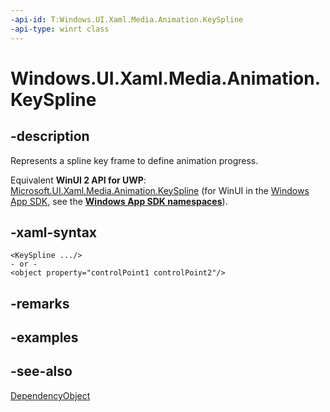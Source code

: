 ```yaml
---
-api-id: T:Windows.UI.Xaml.Media.Animation.KeySpline
-api-type: winrt class
---
```


<!-- Class syntax.
public class KeySpline : Windows.UI.Xaml.DependencyObject, Windows.UI.Xaml.Media.Animation.IKeySpline
-->

# Windows.UI.Xaml.Media.Animation.KeySpline

## -description
Represents a spline key frame to define animation progress.

Equivalent **WinUI 2 API for UWP**: [Microsoft.UI.Xaml.Media.Animation.KeySpline](/windows/winui/api/microsoft.ui.xaml.media.animation.keyspline) (for WinUI in the [Windows App SDK](/windows/apps/windows-app-sdk/), see the **[Windows App SDK namespaces](/windows/windows-app-sdk/api/winrt/)**).

## -xaml-syntax
```xaml
<KeySpline .../>
- or -
<object property="controlPoint1 controlPoint2"/>
```


## -remarks

## -examples

## -see-also
[DependencyObject](../windows.ui.xaml/dependencyobject.md)

